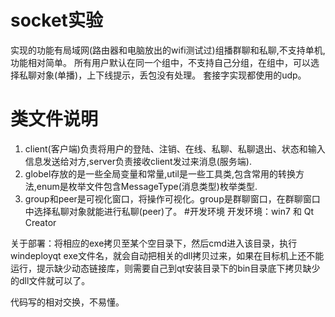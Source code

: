 # socket实验
实现的功能有局域网(路由器和电脑放出的wifi测试过)组播群聊和私聊,不支持单机,功能相对简单。
所有用户默认在同一个组中，不支持自己分组，在组中，可以选择私聊对象(单播)，上下线提示，丢包没有处理。
套接字实现都使用的udp。
# 类文件说明
1. client(客户端)负责将用户的登陆、注销、在线、私聊、私聊退出、状态和输入信息发送给对方,server负责接收client发过来消息(服务端). 
2. globel存放的是一些全局变量和常量,util是一些工具类,包含常用的转换方法,enum是枚举文件包含MessageType(消息类型)枚举类型.
3. group和peer是可视化窗口，将操作可视化。group是群聊窗口，在群聊窗口中选择私聊对象就能进行私聊(peer)了。
#开发环境
开发环境：win7 和 Qt Creator

关于部署：将相应的exe拷贝至某个空目录下，然后cmd进入该目录，执行windeployqt exe文件名，就会自动把相关的dll拷贝过来，如果在目标机上还不能运行，提示缺少动态链接库，则需要自己到qt安装目录下的bin目录底下拷贝缺少的dll文件就可以了。

代码写的相对交换，不易懂。
